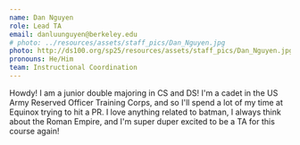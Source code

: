 ```yaml
---
name: Dan Nguyen
role: Lead TA
email: danluunguyen@berkeley.edu 
# photo: ../resources/assets/staff_pics/Dan_Nguyen.jpg
photo: http://ds100.org/sp25/resources/assets/staff_pics/Dan_Nguyen.jpg
pronouns: He/Him
team: Instructional Coordination
---
```

Howdy! I am a junior double majoring in CS and DS! I'm a cadet in the US Army Reserved Officer Training Corps, and so I'll spend a lot of my time at Equinox trying to hit a PR. I love anything related to batman, I always think about the Roman Empire, and I'm super duper excited to be a TA for this course again!